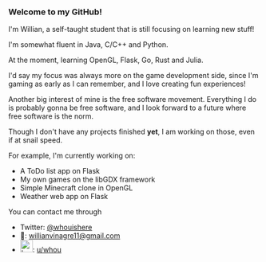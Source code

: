 ### Welcome to my GitHub!

I'm Willian, a self-taught student that is still focusing on learning new stuff!

I'm somewhat fluent in Java, C/C++ and Python.

At the moment, learning OpenGL, Flask, Go, Rust and Julia.

I'd say my focus was always more on the game development side, since I'm gaming as early as I can remember, and I love creating fun experiences!

Another big interest of mine is the free software movement. Everything I do is probably gonna be free software, and I look forward to a future where free software is the norm.

Though I don't have any projects finished __yet__, I am working on those, even if at snail speed.

For example, I'm currently working on:
- A ToDo list app on Flask
- My own games on the libGDX framework
- Simple Minecraft clone in OpenGL
- Weather web app on Flask

You can contact me through
- Twitter: [@whouishere](https://twitter.com/whouishere)
- 📧: [willianvinagre11@gmail.com](mailto:willianvinagre11@gmail.com)
- <img src="https://join-lemmy.org/static/assets/images/lemmy.svg" width="25" height="25" alt="Lemmy">: [u/whou](https://lemmy.ml/u/whou)
